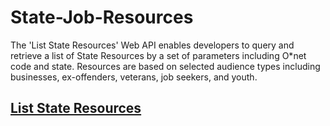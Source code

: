 # State-Job-Resources

The 'List State Resources' Web API enables developers to query and retrieve a list of State Resources by a set of parameters including O*net code and state. Resources are based on selected audience types including businesses, ex-offenders, veterans, job seekers, and youth.

<h2><a href="https://www.careeronestop.org/Developers/WebAPI/StateResources/list-state-resources.aspx ">List State Resources</a><h2/> 
